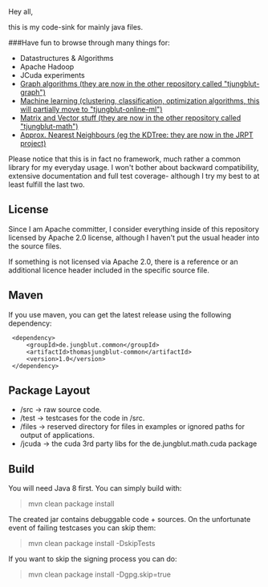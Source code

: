 Hey all,

this is my code-sink for mainly java files.

###Have fun to browse through many things for:

- Datastructures & Algorithms
- Apache Hadoop
- JCuda experiments
- [Graph algorithms (they are now in the other repository called "tjungblut-graph")](https://github.com/thomasjungblut/tjungblut-graph "Thomas' nifty graph lib")
- [Machine learning (clustering, classification, optimization algorithms, this will partially move to "tjungblut-online-ml")](https://github.com/thomasjungblut/tjungblut-online-ml)
- [Matrix and Vector stuff (they are now in the other repository called "tjungblut-math")](https://github.com/thomasjungblut/tjungblut-math "Thomas' nifty math lib")
- [Approx. Nearest Neighbours (eg the KDTree: they are now in the JRPT project)](https://github.com/thomasjungblut/JRPT "Thomas' JRPT project")

Please notice that this is in fact no framework, much rather a common library for my everyday usage. 
I won't bother about backward compatibility, extensive documentation and full test coverage- although I try my best to at least fulfill the last two.

License
-------

Since I am Apache committer, I consider everything inside of this repository 
licensed by Apache 2.0 license, although I haven't put the usual header into the source files.

If something is not licensed via Apache 2.0, there is a reference or an additional licence header included in the specific source file.

Maven
-----

If you use maven, you can get the latest release using the following dependency:

```
 <dependency>
     <groupId>de.jungblut.common</groupId>
     <artifactId>thomasjungblut-common</artifactId>
     <version>1.0</version>
 </dependency>
```

Package Layout
--------------

- /src -> raw source code.
- /test -> testcases for the code in /src.
- /files -> reserved directory for files in examples or ignored paths for output of applications.
- /jcuda -> the cuda 3rd party libs for the de.jungblut.math.cuda package

Build
-----

You will need Java 8 first.
You can simply build with:

> mvn clean package install

The created jar contains debuggable code + sources. On the unfortunate event of failing testcases you can skip them:
 
> mvn clean package install -DskipTests

If you want to skip the signing process you can do:

> mvn clean package install -Dgpg.skip=true